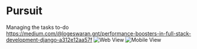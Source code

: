 # Pursuit
Managing the tasks to-do
https://medium.com/@logeswaran.gnt/performance-boosters-in-full-stack-development-django-a312e12aa57f
![Web View](https://github.com/Logeswaran-gnt/Pursuit/blob/master/Others/pursuit_webView.png)
![Mobile View](https://github.com/Logeswaran-gnt/Pursuit/blob/master/Others/pursuit_mobileView.png)
